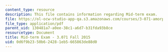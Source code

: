 ```yaml
---
content_type: resource
description: This file contains information regarding Mid-term exam.
file: https://ol-ocw-studio-app-qa.s3.amazonaws.com/courses/3-071-amorphous-materials-fall-2015/0d6f9b2350b624281eb5665863de88d0_MIT3_071F14_Exam_I.pdf
file_type: application/pdf
parent_uid: 130481a7-a0ee-38c1-a6d7-b31fda93b8ce
resourcetype: Document
title: Mid-term Exam - 3.071 Fall 2015
uid: 0d6f9b23-50b6-2428-1eb5-665863de88d0
---
```

